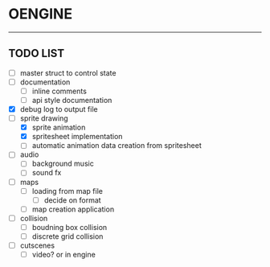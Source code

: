 # OENGINE
---
## TODO LIST

- [ ] master struct to control state
- [ ] documentation
    - [ ] inline comments
    - [ ] api style documentation
- [x] debug log to output file
- [ ] sprite drawing
    - [x] sprite animation
    - [x] spritesheet implementation
    - [ ] automatic animation data creation from spritesheet
- [ ] audio
    - [ ] background music
    - [ ] sound fx
- [ ] maps
    - [ ] loading from map file
        - [ ] decide on format
    - [ ] map creation application
- [ ] collision
    - [ ] boudning box collision
    - [ ] discrete grid collision
- [ ] cutscenes
    - [ ] video? or in engine